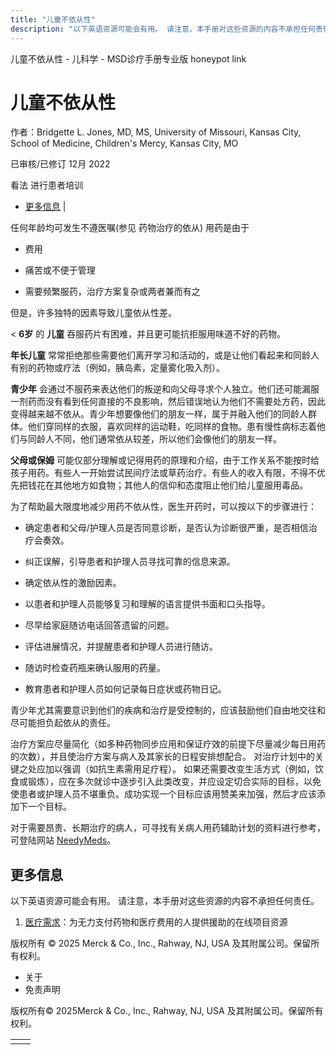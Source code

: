 ```yaml
---
title: "儿童不依从性"
description: "以下英语资源可能会有用。 请注意，本手册对这些资源的内容不承担任何责任。"
---
```


﻿儿童不依从性 \- 儿科学 \- MSD诊疗手册专业版 honeypot link

# 儿童不依从性

作者：Bridgette L. Jones, MD, MS, University of Missouri, Kansas City, School of Medicine, Children's Mercy,
Kansas City, MO

已审核/已修订 12月 2022

看法 进行患者培训

- [更多信息](#更多信息_v38710001_zh) \|

任何年龄均可发生不遵医嘱(参见 药物治疗的依从) 用药是由于

- 费用

- 痛苦或不便于管理

- 需要频繁服药，治疗方案复杂或两者兼而有之


但是，许多独特的因素导致儿童依从性差。

< **6岁** 的 **儿童** 吞服药片有困难，并且更可能抗拒服用味道不好的药物。

**年长儿童** 常常拒绝那些需要他们离开学习和活动的，或是让他们看起来和同龄人有别的药物或疗法（例如，胰岛素，定量雾化吸入剂）。

**青少年** 会通过不服药来表达他们的叛逆和向父母寻求个人独立。他们还可能漏服一剂药而没有看到任何直接的不良影响，然后错误地认为他们不需要处方药，因此变得越来越不依从。青少年想要像他们的朋友一样，属于并融入他们的同龄人群体。他们穿同样的衣服，喜欢同样的运动鞋，吃同样的食物。患有慢性病标志着他们与同龄人不同，他们通常依从较差，所以他们会像他们的朋友一样。

**父母或保姆** 可能仅部分理解或记得用药的原理和介绍，由于工作关系不能按时给孩子用药。有些人一开始尝试民间疗法或草药治疗。有些人的收入有限，不得不优先把钱花在其他地方如食物；其他人的信仰和态度阻止他们给儿童服用毒品。

为了帮助最大限度地减少用药不依从性，医生开药时，可以按以下的步骤进行：

- 确定患者和父母/护理人员是否同意诊断，是否认为诊断很严重，是否相信治疗会奏效。

- 纠正误解，引导患者和护理人员寻找可靠的信息来源。

- 确定依从性的激励因素。

- 以患者和护理人员能够复习和理解的语言提供书面和口头指导。

- 尽早给家庭随访电话回答遗留的问题。

- 评估进展情况，并提醒患者和护理人员进行随访。

- 随访时检查药瓶来确认服用的药量。

- 教育患者和护理人员如何记录每日症状或药物日记。


青少年尤其需要意识到他们的疾病和治疗是受控制的，应该鼓励他们自由地交往和尽可能担负起依从的责任。

治疗方案应尽量简化（如多种药物同步应用和保证疗效的前提下尽量减少每日用药的次数），并且使治疗方案与病人及其家长的日程安排想配合。 对治疗计划中的关键之处应加以强调（如抗生素需用足疗程）。 如果还需要改变生活方式（例如，饮食或锻炼），应在多次就诊中逐步引入此类改变，并应设定切合实际的目标，以免使患者或护理人员不堪重负。成功实现一个目标应该用赞美来加强，然后才应该添加下一个目标。

对于需要昂贵、长期治疗的病人，可寻找有关病人用药辅助计划的资料进行参考，可登陆网站 [NeedyMeds](http://www.needymeds.org)。

## 更多信息

以下英语资源可能会有用。 请注意，本手册对这些资源的内容不承担任何责任。

1. [医疗需求](http://www.needymeds.org)：为无力支付药物和医疗费用的人提供援助的在线项目资源




版权所有 © 2025
Merck & Co., Inc., Rahway, NJ, USA 及其附属公司。保留所有权利。

- 关于
- 免责声明

版权所有© 2025Merck & Co., Inc., Rahway, NJ, USA 及其附属公司。保留所有权利。

|     |     |
| --- | --- |
|  |  |